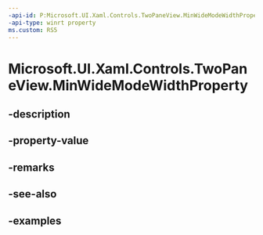 ```yaml
---
-api-id: P:Microsoft.UI.Xaml.Controls.TwoPaneView.MinWideModeWidthProperty
-api-type: winrt property
ms.custom: RS5
---
```


<!-- Property syntax.
public DependencyProperty MinWideModeWidthProperty { get; }
-->

# Microsoft.UI.Xaml.Controls.TwoPaneView.MinWideModeWidthProperty

## -description

## -property-value

## -remarks

## -see-also

## -examples

